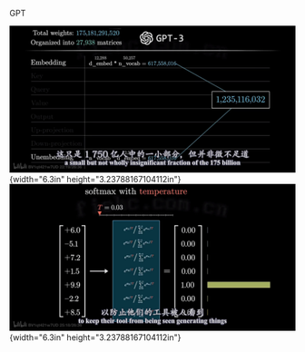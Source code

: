 GPT

![descript](./AI_Large_Model/media/image1.jpg){width="6.3in"
height="3.23788167104112in"}![descript](./AI_Large_Model/media/image2.jpg){width="6.3in"
height="3.23788167104112in"}
